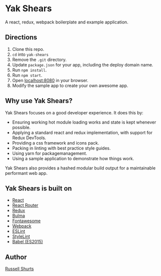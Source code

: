 # Yak Shears
A react, redux, webpack boilerplate and example application.

## Directions

1. Clone this repo.
1. `cd` into `yak-shears`
1. Remove the `.git` directory.
1. Update `package.json` for your app, including the deploy domain name.
1. Run `npm install`.
1. Run `npm start`.
1. Open [localhost:8080](http://localhost:8080) in your browser.
1. Modify the sample app to create your own awesome app.

## Why use Yak Shears?

Yak Shears focuses on a good developer experience. It does this by:

- Ensuring working hot module loading works and state is kept whenever possible.
- Applying a standard react and redux implementation, with support for Redux DevTools.
- Providing a css framework and icons pack.
- Packing in linting with best practice style guides.
- Using yarn for packagemanagement.
- Using a sample application to demonstrate how things work.

Yak Shears also provides a hashed modular build output for a maintainable performant web app.

## Yak Shears is built on

- [React](https://facebook.github.io/react/)
- [React Router](https://github.com/reactjs/react-router)
- [Redux](http://redux.js.org/)
- [Bulma](http://bulma.io/)
- [Fontawesome](http://fontawesome.io/)
- [Webpack](https://webpack.github.io/)
- [ESLint](http://eslint.org/)
- [StyleLint](http://stylelint.io/)
- [Babel (ES2015)](https://babeljs.io/)

## Author
[Russell Shurts](https://www.linkedin.com/in/russellwshurts)
